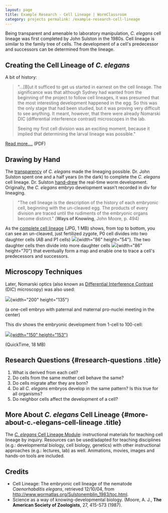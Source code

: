 ```yaml
---
layout: page
title: Example Research - Cell Lineage | WormClassroom
category: projects permalink: /example-research-cell-lineage
---
```

Being transparent and amenable to laboratory manipulation, *C. elegans*
cell lineage was first completed by John Sulston in the 1980s. Cell
lineage is similar to the family tree of cells. The development of a
cell's predecessor and successors can be determined from the lineage.

Creating the Cell Lineage of *C. elegans*
-----------------------------------------

A bit of history:

> "...\[B\]ut it sufficed to get us started in earnest on the cell
> lineage. The significance was that although Sydney had wanted from the
> beginning of the project to follow cell lineages, it was presumed that
> the most interesting development happened in the egg. So this was the
> only stage that had been studied, but it was proving very difficult to
> see anything. It meant, however, that there were already Nomarski DIC
> (differential interference contrast) microscopes in the lab.
>
> Seeing my first cell division was an exciting moment, because it
> implied that determining the larval lineage was possible."

[Read
more....](https://www.nobelprize.org/nobel_prizes/medicine/laureates/2002/sulston-lecture.pdf)
(PDF)

Drawing by Hand
---------------

The [transparency](c-elegans-transparency) of *C. elegans* made the
lineaging possible. Dr. John Sulston spent one and a half years (in the
dark) to complete the *C. elegans* cell lineage. Dr. Sulston
[hand-drew](/image/c-elegans-lineage-hand-drawing-john-sulston "C. elegans lineage hand drawing by John Sulston")
the real-time worm development. Originally, the *C. elegans* embryo
development wasn't recorded in div for lineaging.

> "The cell lineage is the description of the history of each embryonic
> cell, beginning with the un-cleaved egg. The products of every
> division are traced until the rudiments of the embryonic organs become
> distinct." (**Ways of Knowing**, John Moore, p. 494)

As the [complete cell lineage](/files/worm/embryonic.jpg) (JPG, 1 MB)
shows, from top to bottom, you can see an un-cleaved, just fertilized
zygote, P0 cell divides into two daughter cells (AB and P1 cells)
![](/files/worm/ABP1.jpg){width="86" height="54"}. The two daughter
cells then divide into more daughter
cells ![](/files/worm/ABP1Next.jpg){width="86" height="70"} that
eventually form a map and enable one to trace a cell's predecessors and
successors.

Microscopy Techniques
---------------------

Later, Nomarski optics (also known as [Differential Interference
Contrast](differential-interference-contrast-dic-microscopy) (DIC)
microscopy) was also used:

![](/files/worm/CELineageDIC.jpg){width="200" height="135"}

(a one-cell embryo with paternal and maternal pro-nuclei meeting in the
center)

This div shows the embryonic development from 1-cell to 100-cell:

[![](/files/worm/Focal6_Lineage.jpg){width="150"
height="153"}](/files/worm/Focal6_1_410.MOV)

(QuickTime, 18 MB)

Research Questions {#research-questions .title}
------------------

1.  What is derived from each cell?
2.  Do cells from the same mother cell behave the same?
3.  Do cells migrate after they are born?
4.  Do all *C. elegans* embryos develop in the same pattern? Is this
    true for all organisms?
5.  Do neighbor cells affect the development of a cell?

More About *C. elegans* Cell Lineage {#more-about-c.-elegans-cell-lineage .title}
------------------------------------

The [*C. elegans* Cell Lineage
Module](/cell-lineage-module "Cell Lineage Module"): instructional
materials for teaching cell lineage by inquiry. Resources can be
used/adapted for teaching disciplines (e.g.: developmental biology, cell
biology, genetics) with other instructional approaches (e.g.: lectures,
lab) as well. Animations, movies, images and hands-on tools are
included.

Credits
-------

-   Cell Lineage: The embryonic cell lineage of the nematode
    *Caenorhabditis elegans*, retrieved 12/10/04, from
    <http://www.wormatlas.org/Sulstonemblin_1983/toc.html>.
-   Science as a way of knowing-developmental biology. (Moore, A. J.,
    **The American Society of Zoologists**, 27, 415-573 (1987).

